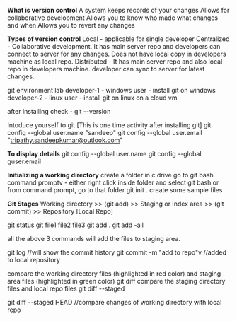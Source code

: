 **What is version control**
  A system keeps records of your changes
  Allows for collaborative development
  Allows you to know who made what changes and when
  Allows you to revert any changes

**Types of version control**
  Local - applicable for single developer
  Centralized - Collaborative development. It has main server repo and developers can connect to server for any changes. Does not have local copy in developers machine as local repo.
  Distributed - It has main server repo and also local repo in developers machine. developer can sync to server for latest changes.

git environment lab
  developer-1 - windows user - install git on windows
  developer-2 - linux user - install git on linux on a cloud vm

  after installing check - git --version

Intoduce yourself to git [This is one time activity after installing git]
git config --global user.name "sandeep"
git config --global user.email "tripathy.sandeepkumar@outlook.com"

**To display details**
git config --global user.name
git config --global guser.email

**Initializing a working directory**
create a folder in c drive
go to git bash command promptv - either right click inside folder and select git bash or from command prompt, go to that folder
  git init .
create some sample files


**Git Stages**
Working directory >> (git add) >> Staging or Index area >> (git commit) >> Repository [Local Repo]

git status
git file1 file2 file3
git add .
git add -all

all the above 3 commands will add the files to staging area.

git log //will show the commit history
git commit -m "add to repo"v //added to local repository

compare the working directory files (highlighted in red color) and staging area files (highlighted in green color)
git diff
compare the staging directory files and local repo files
git diff --staged

git diff --staged HEAD //compare changes of working directory with local repo




